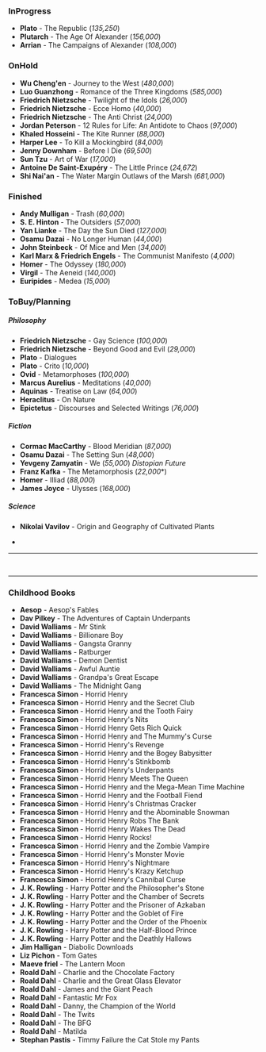 ### InProgress
- **Plato** - The Republic (*135,250*)
- **Plutarch** - The Age Of Alexander (*156,000*)
- **Arrian** - The Campaigns of Alexander (*108,000*)

### OnHold
- **Wu Cheng'en** - Journey to the West (*480,000*)
- **Luo Guanzhong** - Romance of the Three Kingdoms (*585,000*)
- **Friedrich Nietzsche** - Twilight of the Idols (*26,000*)
- **Friedrich Nietzsche** - Ecce Homo (*40,000*)
- **Friedrich Nietzsche** - The Anti Christ (*24,000*)
- **Jordan Peterson** - 12 Rules for Life: An Antidote to Chaos (*97,000*)
- **Khaled Hosseini** - The Kite Runner (*88,000*)
- **Harper Lee** - To Kill a Mockingbird (*84,000*)
- **Jenny Downham** - Before I Die (*69,500*)
- **Sun Tzu** - Art of War (*17,000*)
- **Antoine De Saint-Exupéry** - The Little Prince (*24,672*)
- **Shi Nai'an** - The Water Margin Outlaws of the Marsh (*681,000*)

### Finished
- **Andy Mulligan** - Trash (*60,000*)
- **S. E. Hinton** - The Outsiders (*57,000*)
- **Yan Lianke** - The Day the Sun Died (*127,000*)
- **Osamu Dazai** - No Longer Human (*44,000*)
- **John Steinbeck** - Of Mice and Men (*34,000*)
- **Karl Marx & Friedrich Engels** - The Communist Manifesto (*4,000*)
- **Homer** - The Odyssey (*180,000*)
- **Virgil** - The Aeneid (*140,000*)
- **Euripides** - Medea (*15,000*)

### ToBuy/Planning
##### Philosophy
- **Friedrich Nietzsche** - Gay Science (*100,000*)
- **Friedrich Nietzsche** - Beyond Good and Evil (*29,000*)
- **Plato** - Dialogues
- **Plato** - Crito (*10,000*)
- **Ovid** - Metamorphoses (*100,000*)
- **Marcus Aurelius** - Meditations (*40,000*)
- **Aquinas** - Treatise on Law (*64,000*)
- **Heraclitus** - On Nature
- **Epictetus** - Discourses and Selected Writings (*76,000*)
##### Fiction
- **Cormac MacCarthy** - Blood Meridian (*87,000*)
- **Osamu Dazai** - The Setting Sun (*48,000*)
-  **Yevgeny Zamyatin** - We (*55,000*)
	*Distopian Future*
- **Franz Kafka** - The Metamorphosis (*22,000**)
- **Homer** - Illiad (*88,000*)
- **James Joyce** - Ulysses (*168,000*)
##### Science
- **Nikolai Vavilov** - Origin and Geography of Cultivated Plants

-

---

<br>

---
### **Childhood Books**
- **Aesop** - Aesop's Fables
- **Dav Pilkey** - The Adventures of Captain Underpants
- **David Walliams** - Mr Stink
- **David Walliams** - Billionare Boy
- **David Walliams** - Gangsta Granny
- **David Walliams** -  Ratburger
- **David Walliams** - Demon Dentist
- **David Walliams** - Awful Auntie
- **David Walliams** - Grandpa's Great Escape
- **David Walliams** - The Midnight Gang
- **Francesca Simon** - Horrid Henry
- **Francesca Simon** - Horrid Henry and the Secret Club
- **Francesca Simon** - Horrid Henry and the Tooth Fairy
- **Francesca Simon** - Horrid Henry's Nits
- **Francesca Simon** - Horrid Henry Gets Rich Quick
- **Francesca Simon** - Horrid Henry and The Mummy's Curse
- **Francesca Simon** - Horrid Henry's Revenge
- **Francesca Simon** - Horrid Henry and the Bogey Babysitter
- **Francesca Simon** - Horrid Henry's Stinkbomb
- **Francesca Simon** - Horrid Henry's Underpants
- **Francesca Simon** - Horrid Henry Meets The Queen
- **Francesca Simon** - Horrid Henry and the Mega-Mean Time Machine
- **Francesca Simon** - Horrid Henry and the Football Fiend
- **Francesca Simon** - Horrid Henry's Christmas Cracker
- **Francesca Simon** - Horrid Henry and the Abominable Snowman
- **Francesca Simon** - Horrid Henry Robs The Bank
- **Francesca Simon** - Horrid Henry Wakes The Dead
- **Francesca Simon** - Horrid Henry Rocks!
- **Francesca Simon** - Horrid Henry and the Zombie Vampire
- **Francesca Simon** - Horrid Henry's Monster Movie
- **Francesca Simon** - Horrid Henry's Nightmare
- **Francesca Simon** - Horrid Henry's Krazy Ketchup
- **Francesca Simon** - Horrid Henry's Cannibal Curse
- **J. K. Rowling** - Harry Potter and the Philosopher's Stone
- **J. K. Rowling** - Harry Potter and the Chamber of Secrets
- **J. K. Rowling** - Harry Potter and the Prisoner of Azkaban
- **J. K. Rowling** - Harry Potter and the Goblet of Fire
- **J. K. Rowling** - Harry Potter and the Order of the Phoenix
- **J. K. Rowling** - Harry Potter and the Half-Blood Prince
- **J. K. Rowling** - Harry Potter and the Deathly Hallows
- **Jim Halligan** - Diabolic Downloads
- **Liz Pichon** - Tom Gates
- **Maeve friel** - The Lantern Moon
- **Roald Dahl** - Charlie and the Chocolate Factory
- **Roald Dahl** - Charlie and the Great Glass Elevator
- **Roald Dahl** - James and the Giant Peach
- **Roald Dahl** - Fantastic Mr Fox
- **Roald Dahl** - Danny, the Champion of the World
- **Roald Dahl** - The Twits
- **Roald Dahl** - The BFG
- **Roald Dahl** - Matilda
- **Stephan Pastis** - Timmy Failure the Cat Stole my Pants
